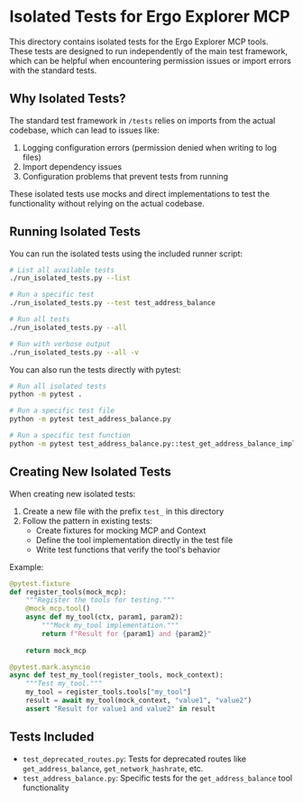 # Isolated Tests for Ergo Explorer MCP

This directory contains isolated tests for the Ergo Explorer MCP tools. These tests are designed to run independently of the main test framework, which can be helpful when encountering permission issues or import errors with the standard tests.

## Why Isolated Tests?

The standard test framework in `/tests` relies on imports from the actual codebase, which can lead to issues like:

1. Logging configuration errors (permission denied when writing to log files)
2. Import dependency issues
3. Configuration problems that prevent tests from running

These isolated tests use mocks and direct implementations to test the functionality without relying on the actual codebase.

## Running Isolated Tests

You can run the isolated tests using the included runner script:

```bash
# List all available tests
./run_isolated_tests.py --list

# Run a specific test
./run_isolated_tests.py --test test_address_balance

# Run all tests
./run_isolated_tests.py --all

# Run with verbose output
./run_isolated_tests.py --all -v
```

You can also run the tests directly with pytest:

```bash
# Run all isolated tests
python -m pytest .

# Run a specific test file
python -m pytest test_address_balance.py

# Run a specific test function
python -m pytest test_address_balance.py::test_get_address_balance_implementation
```

## Creating New Isolated Tests

When creating new isolated tests:

1. Create a new file with the prefix `test_` in this directory
2. Follow the pattern in existing tests:
   - Create fixtures for mocking MCP and Context
   - Define the tool implementation directly in the test file
   - Write test functions that verify the tool's behavior

Example:

```python
@pytest.fixture
def register_tools(mock_mcp):
    """Register the tools for testing."""
    @mock_mcp.tool()
    async def my_tool(ctx, param1, param2):
        """Mock my_tool implementation."""
        return f"Result for {param1} and {param2}"
    
    return mock_mcp

@pytest.mark.asyncio
async def test_my_tool(register_tools, mock_context):
    """Test my_tool."""
    my_tool = register_tools.tools["my_tool"]
    result = await my_tool(mock_context, "value1", "value2")
    assert "Result for value1 and value2" in result
```

## Tests Included

- `test_deprecated_routes.py`: Tests for deprecated routes like `get_address_balance`, `get_network_hashrate`, etc.
- `test_address_balance.py`: Specific tests for the `get_address_balance` tool functionality 